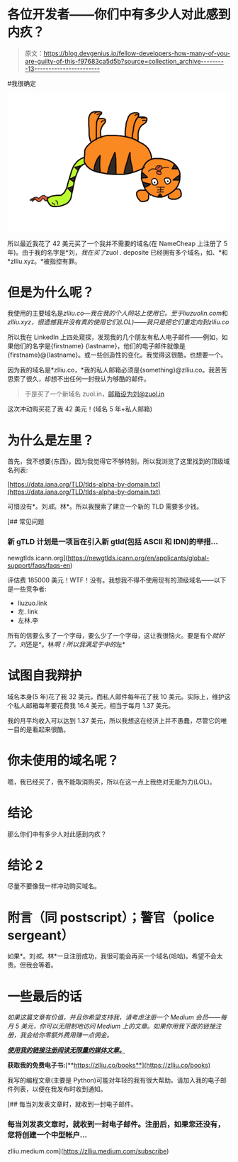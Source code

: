 # 各位开发者——你们中有多少人对此感到内疚？

> 原文：<https://blog.devgenius.io/fellow-developers-how-many-of-you-are-guilty-of-this-f97683ca5d5b?source=collection_archive---------13----------------------->

#我很确定

![](img/a48262ad3bdc726e81e06e5f062ca15c.png)

所以最近我花了 42 美元买了一个我并不需要的域名(在 NameCheap 上注册了 5 年)。由于我的名字是*刘，*我在买了*zuol . deposite 已经拥有多个域名，如、*和 *zlliu.xyz。*被指控有罪。

# 但是为什么呢？

我使用的主要域名是*zlliu.co—*我在我的个人网站上使用它。至于*liuzuolin.com*和 *zlliu.xyz，*很遗憾我并没有真的使用它们(LOL)——我只是把它们重定向到*zlliu.co*

所以我在 LinkedIn 上四处窥探，发现我的几个朋友有私人电子邮件——例如，如果他们的名字是{firstname} {lastname}，他们的电子邮件就像是{firstname}@{lastname}。或一些创造性的变化。我觉得这很酷，也想要一个。

因为我的域名是*zlliu.co，*我的私人邮箱必须是{something}@zlliu.co。我苦苦思索了很久，却想不出任何一封我认为够酷的邮件。

> 于是买了一个新域名 zuol.in，邮箱设为刘@zuol.in

这次冲动购买花了我 42 美元！(域名 5 年+私人邮箱)

# 为什么是左里？

首先，我不想要{东西}。因为我觉得它不够特别。所以我浏览了这里找到的顶级域名列表:

[https://data.iana.org/TLD/tlds-alpha-by-domain.txt](https://data.iana.org/TLD/tlds-alpha-by-domain.txt)

可惜没有*。刘*或*。林*。所以我搜索了建立一个新的 TLD 需要多少钱。

 [## 常见问题

### 新 gTLD 计划是一项旨在引入新 gtld(包括 ASCII 和 IDN)的举措…

newgtlds.icann.org](https://newgtlds.icann.org/en/applicants/global-support/faqs/faqs-en) 

评估费 185000 美元！WTF！没有。我想我不得不使用现有的顶级域名——以下是一些竞争者:

*   liuzuo.link
*   左. link
*   左林.李

所有的信要么多了一个字母，要么少了一个字母，这让我很恼火。要是有个*就好了。刘*还是*。林*啊！所以我满足于中的*左*

# 试图自我辩护

域名本身(5 年)花了我 32 美元，而私人邮件每年花了我 10 美元。实际上，维护这个私人邮箱每年要花费我 16.4 美元，相当于每月 1.37 美元。

我的月平均收入可以达到 1.37 美元，所以我想这在经济上并不愚蠢，尽管它的唯一目的是看起来很酷。

# 你未使用的域名呢？

嗯，我已经买了，我不能取消购买，所以在这一点上我绝对无能为力(LOL)。

# 结论

那么你们中有多少人对此感到内疚？

# 结论 2

尽量不要像我一样冲动购买域名。

# 附言（同 postscript）；警官（police sergeant）

如果*。刘*或*。林*一旦注册成功，我很可能会再买一个域名(哈哈)。希望不会太贵。但我会等着。

# 一些最后的话

*如果这篇文章有价值，并且你希望支持我，请考虑注册一个 Medium 会员——每月 5 美元，你可以无限制地访问 Medium 上的文章。如果你用我下面的链接注册，我会给你零额外费用赚一点佣金。*

[***使用我的链接注册阅读无限量的媒体文章。***](https://zlliu.medium.com/membership)

**获取我的免费电子书:**[**https://zlliu.co/books**](https://zlliu.co/books)

我写的编程文章(主要是 Python)可能对年轻的我有很大帮助。请加入我的电子邮件列表，以便在我发布时收到通知。

[](https://zlliu.medium.com/subscribe) [## 每当刘发表文章时，就收到一封电子邮件。

### 每当刘发表文章时，就收到一封电子邮件。注册后，如果您还没有，您将创建一个中型帐户…

zlliu.medium.com](https://zlliu.medium.com/subscribe)
